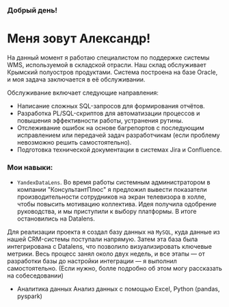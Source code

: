 ### Добрый день!
# Меня зовут Александр!
На данный момент я работаю специалистом по поддержке системы WMS, используемой в складской отрасли. Наш склад обслуживает Крымский полуостров продуктами. Система построена на базе Oracle, и моя задача заключается в её обслуживании.

Обслуживание включает следующие направления:

* Написание сложных SQL-запросов для формирования отчётов.
* Разработка PL/SQL-скриптов для автоматизации процессов и повышения эффективности работы, устранения рутины.
* Отслеживание ошибок на основе багрепортов с последующим исправлением или передачей задач разработчикам (если проблему невозможно решить самостоятельно).
* Подготовка технической документации в системах Jira и Confluence.


### Мои навыки:
* `YandexDataLens`. Во время работы системным администратором в компании "КонсультантПлюс" я предложил вывести показатели производительности сотрудников на экран телевизора в холле, чтобы повысить мотивацию коллектива. Идея получила одобрение руководства, и мы приступили к выбору платформы. В итоге остановились на Datalens.  

Для реализации проекта я создал базу данных на `MySQL`, куда данные из нашей CRM-системы поступали напрямую. Затем эта база была интегрирована с Datalens, что позволило визуализировать ключевые метрики. Весь процесс занял около двух недель, и все этапы — от разработки базы до настройки интеграции — я выполнил самостоятельно. (Если нужно, болле подробно об этом могу рассказать на собеседовании)

* Аналитика данных Анализ данных с помощью Excel, Python (pandas, pyspark)